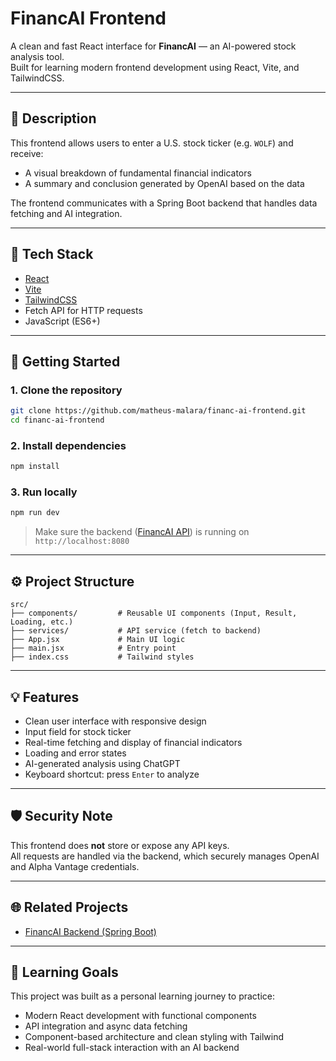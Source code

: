 # FinancAI Frontend

A clean and fast React interface for **FinancAI** — an AI-powered stock analysis tool.  
Built for learning modern frontend development using React, Vite, and TailwindCSS.

---

## 📌 Description

This frontend allows users to enter a U.S. stock ticker (e.g. `WOLF`) and receive:
- A visual breakdown of fundamental financial indicators
- A summary and conclusion generated by OpenAI based on the data

The frontend communicates with a Spring Boot backend that handles data fetching and AI integration.

---

## 🧰 Tech Stack

- [React](https://reactjs.org/)
- [Vite](https://vitejs.dev/)
- [TailwindCSS](https://tailwindcss.com/)
- Fetch API for HTTP requests
- JavaScript (ES6+)

---

## 🚀 Getting Started

### 1. Clone the repository

```bash
git clone https://github.com/matheus-malara/financ-ai-frontend.git
cd financ-ai-frontend
```

### 2. Install dependencies

```bash
npm install
```

### 3. Run locally

```bash
npm run dev
```

> Make sure the backend ([FinancAI API](https://github.com/matheus-malara/financ-ai)) is running on `http://localhost:8080`

---

## ⚙️ Project Structure

```
src/
├── components/         # Reusable UI components (Input, Result, Loading, etc.)
├── services/           # API service (fetch to backend)
├── App.jsx             # Main UI logic
├── main.jsx            # Entry point
├── index.css           # Tailwind styles
```

---

## 💡 Features

- Clean user interface with responsive design
- Input field for stock ticker
- Real-time fetching and display of financial indicators
- Loading and error states
- AI-generated analysis using ChatGPT
- Keyboard shortcut: press `Enter` to analyze

---

## 🛡️ Security Note

This frontend does **not** store or expose any API keys.  
All requests are handled via the backend, which securely manages OpenAI and Alpha Vantage credentials.

---

## 🌐 Related Projects

- [FinancAI Backend (Spring Boot)](https://github.com/matheus-malara/financ-ai)

---

## 🧠 Learning Goals

This project was built as a personal learning journey to practice:
- Modern React development with functional components
- API integration and async data fetching
- Component-based architecture and clean styling with Tailwind
- Real-world full-stack interaction with an AI backend
